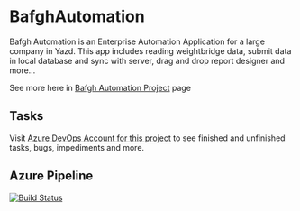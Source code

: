 # BafghAutomation
Bafgh Automation is an Enterprise Automation Application for a large company in Yazd. This app includes reading weightbridge data, submit data in local database and sync with server, drag and drop report designer and more…

See more here in [Bafgh Automation Project](https://aryan.software/projects/bafgh.html) page

## Tasks
Visit [Azure DevOps Account for this project](https://dev.azure.com/Homatec/Bafgh%20Automation/_workitems) to see finished and unfinished tasks, bugs, impediments and more.

## Azure Pipeline
[![Build Status](https://dev.azure.com/Homatec/Bafgh%20Automation/_apis/build/status/0xaryan.BafghAutomation?branchName=master)](https://dev.azure.com/Homatec/Bafgh%20Automation/_build/latest?definitionId=1&branchName=master)
